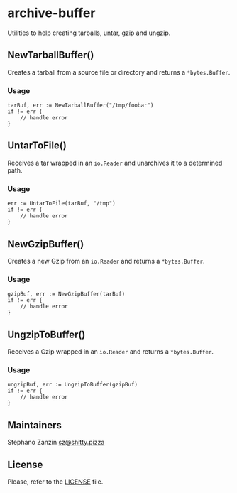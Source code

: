 # archive-buffer

Utilities to help creating tarballs, untar, gzip and ungzip.

## NewTarballBuffer()

Creates a tarball from a source file or directory and returns a `*bytes.Buffer`.

### Usage

```
tarBuf, err := NewTarballBuffer("/tmp/foobar")
if != err {
    // handle error
}
```

## UntarToFile()

Receives a tar wrapped in an `io.Reader` and unarchives it to a determined path.

### Usage

```
err := UntarToFile(tarBuf, "/tmp")
if != err {
    // handle error
}
```

## NewGzipBuffer()

Creates a new Gzip from an `io.Reader` and returns a `*bytes.Buffer`. 

### Usage

```
gzipBuf, err := NewGzipBuffer(tarBuf)
if != err {
    // handle error
}
```

## UngzipToBuffer()

Receives a Gzip wrapped in an `io.Reader` and returns a `*bytes.Buffer`.

### Usage

```
ungzipBuf, err := UngzipToBuffer(gzipBuf)
if != err {
    // handle error
}
```

## Maintainers

Stephano Zanzin <sz@shitty.pizza>

## License

Please, refer to the [LICENSE](LICENSE) file.
